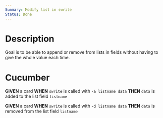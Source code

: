 ```yaml
---
Summary: Modify list in swrite
Status: Done
---
```


# Description

Goal is to be able to append or remove from lists in fields without having to
give the whole value each time.

# Cucumber

**GIVEN** a card
**WHEN** `swrite` is called with `-a listname data`
**THEN** `data` is added to the list field `listname`

**GIVEN** a card
**WHEN** `swrite` is called with `-d listname data`
**THEN** `data` is removed from the list field `listname`
